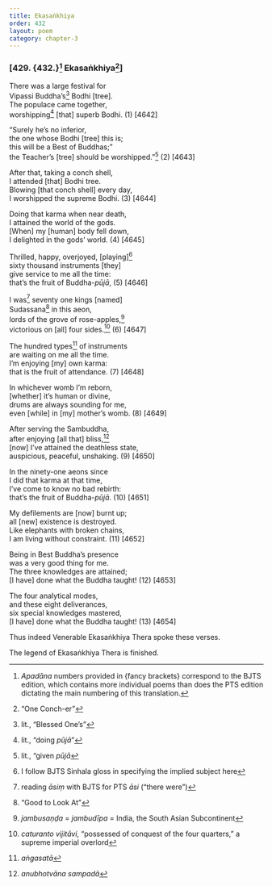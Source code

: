 ```yaml
---
title: Ekasaṅkhiya
order: 432
layout: poem
category: chapter-3
---
```


### \[429. {432.}[^1] Ekasaṅkhiya[^2]\]

There was a large festival for  
Vipassi Buddha’s[^3] Bodhi \[tree\].  
The populace came together,  
worshipping[^4] \[that\] superb Bodhi. (1) \[4642\]

“Surely he’s no inferior,  
the one whose Bodhi \[tree\] this is;  
this will be a Best of Buddhas;”  
the Teacher’s \[tree\] should be worshipped.”[^5] (2) \[4643\]

After that, taking a conch shell,  
I attended \[that\] Bodhi tree.  
Blowing \[that conch shell\] every day,  
I worshipped the supreme Bodhi. (3) \[4644\]

Doing that karma when near death,  
I attained the world of the gods.  
\[When\] my \[human\] body fell down,  
I delighted in the gods’ world. (4) \[4645\]

Thrilled, happy, overjoyed, \[playing\][^6]  
sixty thousand instruments \[they\]  
give service to me all the time:  
that’s the fruit of Buddha-*pūjā*, (5) \[4646\]

I was[^7] seventy one kings \[named\]  
Sudassana[^8] in this aeon,  
lords of the grove of rose-apples,[^9]  
victorious on \[all\] four sides.[^10] (6) \[4647\]

The hundred types[^11] of instruments  
are waiting on me all the time.  
I’m enjoying \[my\] own karma:  
that is the fruit of attendance. (7) \[4648\]

In whichever womb I’m reborn,  
\[whether\] it’s human or divine,  
drums are always sounding for me,  
even \[while\] in \[my\] mother’s womb. (8) \[4649\]

After serving the Sambuddha,  
after enjoying \[all that\] bliss,[^12]  
\[now\] I’ve attained the deathless state,  
auspicious, peaceful, unshaking. (9) \[4650\]

In the ninety-one aeons since  
I did that karma at that time,  
I’ve come to know no bad rebirth:  
that’s the fruit of Buddha-*pūjā*. (10) \[4651\]

My defilements are \[now\] burnt up;  
all \[new\] existence is destroyed.  
Like elephants with broken chains,  
I am living without constraint. (11) \[4652\]

Being in Best Buddha’s presence  
was a very good thing for me.  
The three knowledges are attained;  
\[I have\] done what the Buddha taught! (12) \[4653\]

The four analytical modes,  
and these eight deliverances,  
six special knowledges mastered,  
\[I have\] done what the Buddha taught! (13) \[4654\]

Thus indeed Venerable Ekasaṅkhiya Thera spoke these verses.

The legend of Ekasaṅkhiya Thera is finished.

[^1]: *Apadāna* numbers provided in {fancy brackets} correspond to the BJTS edition, which contains more individual poems than does the PTS edition dictating the main numbering of this translation.

[^2]: “One Conch-er”

[^3]: lit., “Blessed One’s”

[^4]: lit., “doing *pūjā*”

[^5]: lit., “given *pūjā*

[^6]: I follow BJTS Sinhala gloss in specifying the implied subject here

[^7]: reading *āsiṃ* with BJTS for PTS *āsi* (“there were”)

[^8]: “Good to Look At”

[^9]: *jambusaṇḍa* = *jambudīpa* = India, the South Asian Subcontinent

[^10]: *caturanto vijitāvi*, “possessed of conquest of the four quarters,” a supreme imperial overlord

[^11]: *aṅgasatā*

[^12]: *anubhotvāna sampadā*
